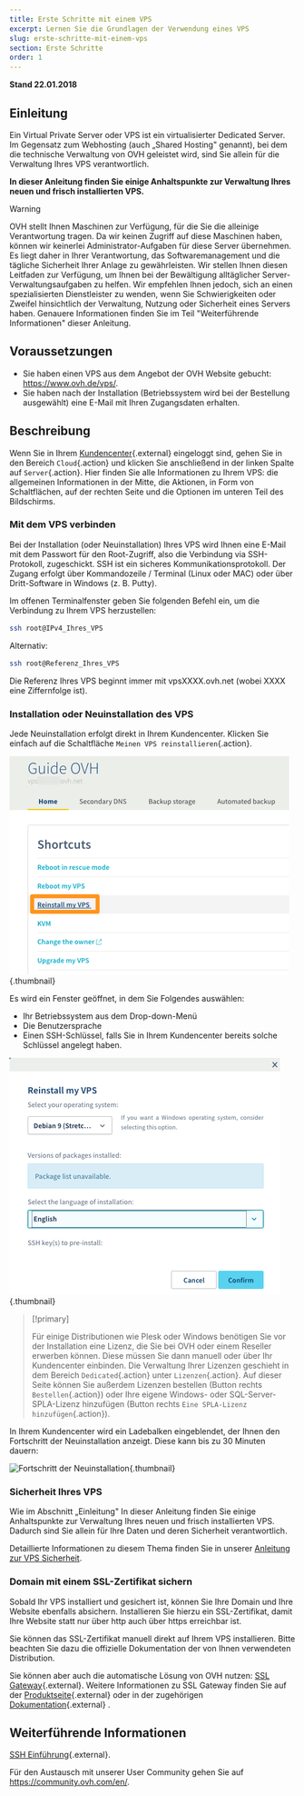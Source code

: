 ```yaml
---
title: Erste Schritte mit einem VPS
excerpt: Lernen Sie die Grundlagen der Verwendung eines VPS
slug: erste-schritte-mit-einem-vps
section: Erste Schritte
order: 1
---
```


**Stand 22.01.2018**
 
## Einleitung

Ein Virtual Private Server oder VPS ist ein virtualisierter Dedicated Server. Im Gegensatz zum Webhosting (auch „Shared Hosting" genannt), bei dem die technische Verwaltung von OVH geleistet wird, sind Sie allein für die Verwaltung Ihres VPS verantwortlich. 

**In dieser Anleitung finden Sie einige Anhaltspunkte zur Verwaltung Ihres neuen und frisch installierten VPS.**


> [!warning]
>
> OVH stellt Ihnen Maschinen zur Verfügung, für die Sie die alleinige Verantwortung tragen. Da wir keinen Zugriff auf diese Maschinen haben, können wir keinerlei Administrator-Aufgaben für diese Server übernehmen. Es liegt daher in Ihrer Verantwortung, das Softwaremanagement und die tägliche Sicherheit Ihrer Anlage zu gewährleisten. Wir stellen Ihnen diesen Leitfaden zur Verfügung, um Ihnen bei der Bewältigung alltäglicher Server-Verwaltungsaufgaben zu helfen.  Wir empfehlen Ihnen jedoch, sich an einen spezialisierten Dienstleister zu wenden, wenn Sie Schwierigkeiten oder Zweifel hinsichtlich der Verwaltung, Nutzung oder Sicherheit eines Servers haben.  Genauere Informationen finden Sie im Teil "Weiterführende Informationen" dieser Anleitung. 
> 


## Voraussetzungen

- Sie haben einen VPS aus dem Angebot der OVH Website gebucht: <https://www.ovh.de/vps/>.
- Sie haben nach der Installation (Betriebssystem wird bei der Bestellung ausgewählt) eine E-Mail mit Ihren Zugangsdaten erhalten.


## Beschreibung

Wenn Sie in Ihrem [Kundencenter](https://www.ovh.com/auth/?action=gotomanager){.external} eingeloggt sind, gehen Sie in den Bereich `Cloud`{.action} und klicken Sie anschließend in der linken Spalte auf `Server`{.action}. Hier finden Sie alle Informationen zu Ihrem VPS: die allgemeinen Informationen in der Mitte, die Aktionen, in Form von Schaltflächen, auf der rechten Seite und die Optionen im unteren Teil des Bildschirms.

### Mit dem VPS verbinden

Bei der Installation (oder Neuinstallation) Ihres VPS wird Ihnen eine E-Mail mit dem Passwort für den Root-Zugriff, also die Verbindung via SSH-Protokoll, zugeschickt.  SSH ist ein sicheres Kommunikationsprotokoll.  Der Zugang erfolgt über Kommandozeile / Terminal (Linux oder MAC) oder über Dritt-Software in Windows (z. B. Putty).

Im offenen Terminalfenster geben Sie folgenden Befehl ein, um die Verbindung zu Ihrem VPS herzustellen: 

```sh
ssh root@IPv4_Ihres_VPS
```

Alternativ:

```sh
ssh root@Referenz_Ihres_VPS
```

Die Referenz Ihres VPS beginnt immer mit vpsXXXX.ovh.net (wobei XXXX eine Ziffernfolge ist).


### Installation oder Neuinstallation des VPS

Jede Neuinstallation erfolgt direkt in Ihrem Kundencenter. Klicken Sie einfach auf die Schaltfläche `Meinen VPS reinstallieren`{.action}.

![Neuinstallation des VPS](images/reinstall_manager.png){.thumbnail}

Es wird ein Fenster geöffnet, in dem Sie Folgendes auswählen:

- Ihr Betriebssystem aus dem Drop-down-Menü
- Die Benutzersprache
- Einen SSH-Schlüssel, falls Sie in Ihrem Kundencenter bereits solche Schlüssel angelegt haben. 


![Auswahlmenü für die Neuinstallation](images/reinstall_menu.png){.thumbnail}

> [!primary]
>
> Für einige Distributionen wie Plesk oder Windows benötigen Sie vor der Installation eine Lizenz, die Sie bei OVH oder einem Reseller erwerben können. Diese müssen Sie dann manuell oder über Ihr Kundencenter einbinden. Die Verwaltung Ihrer Lizenzen geschieht in dem Bereich `Dedicated`{.action} unter `Lizenzen`{.action}.
> Auf dieser Seite können Sie außerdem Lizenzen bestellen (Button rechts `Bestellen`{.action}) oder Ihre eigene Windows- oder SQL-Server-SPLA-Lizenz hinzufügen (Button rechts `Eine SPLA-Lizenz hinzufügen`{.action}).
> 

In Ihrem Kundencenter  wird ein Ladebalken eingeblendet, der Ihnen den Fortschritt der Neuinstallation anzeigt. Diese kann bis zu 30 Minuten dauern:

![Fortschritt der Neuinstallation](images/reinstall_task.png){.thumbnail}


### Sicherheit Ihres VPS

Wie im Abschnitt „Einleitung" In dieser Anleitung finden Sie einige Anhaltspunkte zur Verwaltung Ihres neuen und frisch installierten VPS. Dadurch sind Sie allein für Ihre Daten und deren Sicherheit verantwortlich. 

Detaillierte Informationen zu diesem Thema finden Sie in unserer [Anleitung zur VPS Sicherheit](https://docs.ovh.com/de/vps/vps-sicherheit/).


### Domain mit einem SSL-Zertifikat sichern

Sobald Ihr VPS installiert und gesichert ist, können Sie Ihre Domain und Ihre Website ebenfalls absichern. Installieren Sie hierzu ein SSL-Zertifikat, damit Ihre Website statt nur über http auch über https erreichbar ist.

Sie können das SSL-Zertifikat manuell direkt auf Ihrem VPS installieren. Bitte beachten Sie dazu die offizielle Dokumentation der von Ihnen verwendeten Distribution.

Sie können aber auch die automatische Lösung von OVH nutzen: [SSL Gateway](https://www.ovh.de/ssl-gateway/){.external}. Weitere Informationen zu SSL Gateway finden Sie auf der [Produktseite](https://www.ovh.de/ssl-gateway/){.external} oder in der zugehörigen [Dokumentation](https://docs.ovh.com/de/ssl-gateway/verwendung-von-ssl-gateway/){.external} .


## Weiterführende Informationen

[SSH Einführung](https://docs.ovh.com/gb/en/dedicated/ssh-introduction/){.external}.

Für den Austausch mit unserer User Community gehen Sie auf <https://community.ovh.com/en/>.